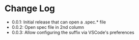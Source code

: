 # Change Log

* 0.0.1: Initial release that can open a .spec.* file
* 0.0.2: Open spec file in 2nd column
* 0.0.3: Allow configuring the suffix via VSCode's preferences